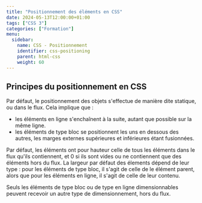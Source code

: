 ```yaml
---
title: "Positionnement des éléments en CSS"
date: 2024-05-13T12:00:00+01:00
tags: ["CSS 3"]
categories: ["Formation"]
menu:
  sidebar:
    name: CSS - Positionnement
    identifier: css-positioning
    parent: html-css
    weight: 60
---
```


## Principes du positionnement en CSS

Par défaut, le positionnement des objets s'effectue de manière dite statique, ou dans le flux.
Cela implique que :

- les éléments en ligne s'enchaînent à la suite, autant que possible sur la même ligne.
- les éléments de type bloc se positionnent les uns en dessous des autres, les marges externes supérieures et inférieures étant fusionnées.

Par défaut, les éléments ont pour hauteur celle de tous les éléments dans le flux qu'ils contiennent, et 0 si ils sont vides ou ne contiennent que des éléments hors du flux.
La largeur par défaut des élements dépend de leur type : pour les éléments de type bloc, il s'agit de celle de le élément parent, alors que pour les éléments en ligne, il s'agit de celle de leur contenu.

Seuls les éléments de type bloc ou de type en ligne dimensionnables peuvent recevoir un autre type de dimensionnement, hors du flux.

